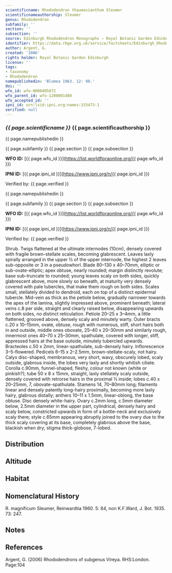 ```yaml
---
scientificname: Rhododendron thaumasianthum Sleumer
scientificnameauthorship: Sleumer
genus: Rhododendron
subfamily: ''
section: ''
subsection: ''
source: Edinburgh Rhododendron Monographs – Royal Botanic Garden Edinburgh
identifier: https://data.rbge.org.uk/service/factsheets/Edinburgh_Rhododendron_Monographs.xhtml
author: Argent, G.
created: '2006'
rights holder: Royal Botanic Garden Edinburgh
license: ''
tags:
- taxonomy
- Rhododendron
namepublishedin: 'Blumea 1963. 12: 98.'
doi: ''
wfo_id: wfo-0000405672
wfo_parent_id: wfo-1200001480
wfo_accepted_id: ''
ipni_id: urn:lsid:ipni.org:names:333473-1
verified: null
---
```

### _{{ page.scientificname }}_ {{ page.scientificauthorship }}
 {{ page.namepublishedin }}

{{ page.subfamily }} {{ page.section }} {{ page.subsection }}

**WFO ID:** [{{ page.wfo_id }}](https://list.worldfloraonline.org/{{ page.wfo_id }})

**IPNI ID:** [{{ page.ipni_id }}](https://www.ipni.org/n/{{ page.ipni_id }})

Verified by: {{ page.verified }}

 {{ page.namepublishedin }}

{{ page.subfamily }} {{ page.section }} {{ page.subsection }}

**WFO ID:** [{{ page.wfo_id }}](https://list.worldfloraonline.org/{{ page.wfo_id }})

**IPNI ID:** [{{ page.ipni_id }}](https://www.ipni.org/n/{{ page.ipni_id }})

Verified by: {{ page.verified }}



Shrub. Twigs flattened at the ultimate internodes (10cm), densely covered with fragile brown-stellate scales, becoming glabrescent. Leaves laxly spirally arranged in the upper ½ of the upper internode, the highest 2 leaves sub-opposite or 3 in a pseudowhorl. Blade 80–130 x 40–70mm, elliptic or sub-ovate-elliptic; apex obtuse, nearly rounded; margin distinctly revolute; base sub-truncate to rounded; young leaves scaly on both sides, quickly glabrescent above, more slowly so beneath, at maturity very densely covered with pale tubercles, that make them rough on both sides. Scales small, stellately divided to dendroid, each on top of a distinct epidermal tubercle. Mid-vein as thick as the petiole below, gradually narrower towards the apex of the lamina, slightly impressed above, prominent beneath; lateral veins c.8 per side, straight and clearly raised below, disappearing upwards on both sides, no distinct reticulation. Petiole 20–25 x 3–4mm, a little flattened, grooved above, densely scaly and minutely warty. Outer bracts c.20 x 10–15mm, ovate, obtuse, rough with numerous, stiff, short hairs both in and outside, middle ones obovate, 25–40 x 20–30mm and similarly rough, innermost ones 40–70 x 25–30mm, spathulate, covered with longer, stiff, appressed hairs at the base outside, minutely tubercled upwards. Bracteoles c.50 x 2mm, linear-spathulate, sub-densely hairy. Inflorescence 3–5-flowered. Pedicels 6–15 x 2–2.5mm, brown-stellate-scaly, not hairy. Calyx disc-shaped, membranous, very short, wavy, obscurely lobed, scaly outside, glabrous inside, the lobes very laxly and shortly whitish ciliate. Corolla c.90mm, funnel-shaped, fleshy, colour not known (white or pinkish?); tube 50 x 8 x 15mm, straight, laxly stellately scaly outside, densely covered with retrorse hairs in the proximal ½ inside; lobes c.40 x 20–25mm, 7, obovate-spathulate. Stamens 14, 70–80mm long; filaments linear and densely patently long-hairy proximally, becoming more laxly hairy, glabrous distally; anthers 10–11 x 1.5mm, linear-oblong, the base obtuse. Disc densely white-hairy. Ovary c.2mm long, c.5mm diameter below, 2.5mm diameter in the upper part, cylindrical, densely hairy and scaly below, constricted upwards in form of a bottle-neck and exclusively scaly there; style c.65mm appearing abruptly joined to the ovary due to the thick scaly covering at its base, completely glabrous above the base, blackish when dry; stigma thick-globose, 7-lobed.

## Distribution


## Altitude


## Habitat


## Nomenclatural History
R. magnificum Sleumer, Reinwardtia 1960. 5: 84, non K.F.Ward, J. Bot. 1935. 73: 247.
                       
## Notes


## References

Argent, G. (2006) Rhododendrons of subgenus Vireya. RHS:London. Page:104
